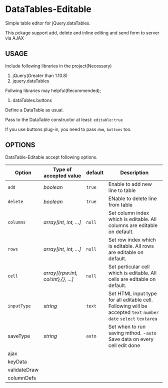 # DataTables-Editable
Simple table editor for jQuery.dataTables.

This pckage support add, delete and inline editing and send form to server via AJAX

## USAGE
Include following libraries in the project(Necessary)

1. jQuery(Greater than 1.10.8)
2. jquery.dataTables

Follwing libraries may helpful(Recommended);
1. dataTables.buttons

Define a DataTable as usual.

Pass to the DataTable constructor at least: `editable:true`

If you use buttons plug-in, you need to pass `dom`, `buttons` too.

## OPTIONS
DataTable-Editable accept following options.

| Option | Type of accepted value | default | Description |
| --- | --- | --- | --- |
| `add` | *boolean* | `true` | Enable to add new line to table |
| `delete` | *boolean* | `true` | ENable to delete line from table |
| `columns` | *array[int, int, ...]* | `null` | Set column index which is editable. All columns are editable on default. |
| `rows` | *array[int, int, ...]* | `null` | Set row index which is editable. All rows are editable on default. |
| `cell` | *array[{rpw:int, col:int},{}, ...]* | `null` | Set perticular cell which is editable. All cells are editable on default. |
| `inputType` | *string* | `text` | Set HTML input type for all editable cell. Following will be accepted `text` `number` `date` `select` `textarea` |
| saveType | *string* | `auto` | Set when to run saving mthod. -`auto` Save data on every cell edit done |
| ajax | | | |
| keyData | | | |
| validateDraw | | | |
| columnDefs | | | |
